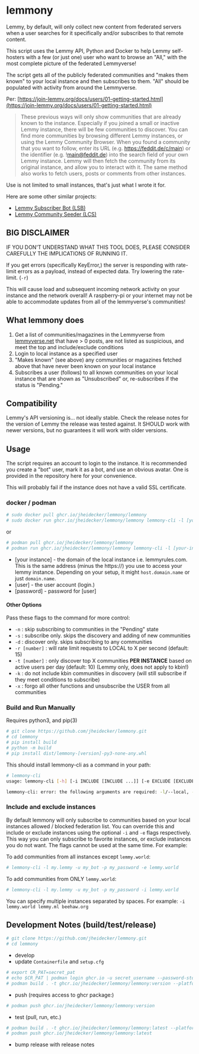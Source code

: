 
# lemmony

Lemmy, by default, will only collect new content from federated servers when a user searches for it specifically and/or subscribes to that remote content.

This script uses the Lemmy API, Python and Docker to help Lemmy self-hosters with a few (or just one) user who want to browse an "All," with the most complete picture of the federated Lemmyverse!

The script gets all of the publicly federated communities and "makes them known" to your local instance and then subscribes to them. "All" should be populated with activity from around the Lemmyverse.

Per: [https://join-lemmy.org/docs/users/01-getting-started.html](https://join-lemmy.org/docs/users/01-getting-started.html)

> These previous ways will only show communities that are already known to the instance. Especially if you joined a small or inactive Lemmy instance, there will be few communities to discover. You can find more communities by browsing different Lemmy instances, or using the Lemmy Community Browser. When you found a community that you want to follow, enter its URL (e.g. https://feddit.de/c/main) or the identifier (e.g. !main@feddit.de) into the search field of your own Lemmy instance. Lemmy will then fetch the community from its original instance, and allow you to interact with it. The same method also works to fetch users, posts or comments from other instances.

Use is not limited to small instances, that's just what I wrote it for.

Here are some other similar projects:
 
 - [Lemmy Subscriber Bot (LSB)](https://github.com/lflare/lemmy-subscriber-bot)
 - [Lemmy Community Seeder (LCS)](https://github.com/Fmstrat/lcs)

## BIG DISCLAIMER

IF YOU DON'T UNDERSTAND WHAT THIS TOOL DOES, PLEASE CONSIDER CAREFULLY THE IMPLICATIONS OF RUNNING IT.

If you get errors (specifically KeyError,) the server is responding with rate-limit errors as a payload, instead of expected data. Try lowering the rate-limit. (`-r`)

This will cause load and subsequent incoming network activity on your instance and the network overall! A raspberry-pi or your internet may not be able to accommodate updates from all of the lemmyverse's communities!

## What lemmony does

1. Get a list of communities/magazines in the Lemmyverse from [lemmyverse.net](lemmyverse.net) that have > 0 posts, are not listed as suspicious, and meet the top and include/exclude conditions
2. Login to local instance as a specified user
3. "Makes known" (see above) any communities or magazines fetched above that have never been known on your local instance
4. Subscribes a user (follows) to all known communities on your local instance that are shown as "Unsubscribed" or, re-subscribes if the status is "Pending."

## Compatibility

Lemmy's API versioning is... not ideally stable. Check the release notes for the version of Lemmy the release was tested against. It SHOULD work with newer versions, but no guarantees it will work with older versions.

## Usage

The script requires an account to login to the instance. It is recommended you create a "bot" user, mark it as a bot, and use an obvious avatar. One is provided in the repository here for your convenience.

This will probably fail if the instance does not have a valid SSL certificate.

### docker / podman

```bash
# sudo docker pull ghcr.io/jheidecker/lemmony/lemmony
# sudo docker run ghcr.io/jheidecker/lemmony/lemmony lemmony-cli -l [your-instance] -u [username] -p [password]
```

or

```bash
# podman pull ghcr.io/jheidecker/lemmony/lemmony
# podman run ghcr.io/jheidecker/lemmony/lemmony lemmony-cli -l [your-instance] -u [username] -p [password] 
```

- [your instance] - the domain of the local instance i.e. lemmyrules.com. This is the same address (minus the https://) you use to access your lemmy instance. Depending on your setup, it might `host.domain.name` or just `domain.name`.
- [user] - the user account (login.)
- [password] - password for [user]

#### Other Options

Pass these flags to the command for more control:

- `-n` : skip subscribing to communities in the "Pending" state
- `-s` : subscribe only. skips the discovery and adding of new communities
- `-d` : discover only. skips subscribing to any communities
- `-r [number]` : will rate limit requests to LOCAL to X per second (default: 15)
- `-t [number]` : only discover top X communities **PER INSTANCE** based on active users per day (default: 10) (Lemmy only, does not apply to kbin!)
- `-k` : do not include kbin communities in discovery (will still subscribe if they meet conditions to subscribe)
- `-x` : forgo all other functions and unsubscribe the USER from all communities

### Build and Run Manually

Requires python3, and pip(3)

```bash
# git clone https://github.com/jheidecker/lemmony.git
# cd lemmony
# pip install build
# python -m build
# pip install dist/lemmony-[version]-py3-none-any.whl
```

This should install lemmony-cli as a command in your path:

```bash
# lemmony-cli
usage: lemmony-cli [-h] [-i INCLUDE [INCLUDE ...]] [-e EXCLUDE [EXCLUDE ...]] -l LOCAL -u USERNAME -p PASSWORD [-n] [-s] [-d] [-r RATE_LIMIT] [-t TOP_ONLY] [-k] [-x]

lemmony-cli: error: the following arguments are required: -l/--local, -u/--username, -p/--password
```

### Include and exclude instances

By default lemmony will only subscribe to communities based on your local instances allowed / blocked federation list. You can override this and include or exclude instances using the optional `-i` and `-e` flags respectively. This way you can only subscribe to favorite instances, or exclude instances you do not want. The flags cannot be used at the same time. For example:

To add communities from all instances except `lemmy.world`:

```bash
# lemmony-cli -l my.lemmy -u my_bot -p my_password -e lemmy.world
```

To add communities from ONLY `lemmy.world`:

```bash
# lemmony-cli -l my.lemmy -u my_bot -p my_password -i lemmy.world
```

You can specify multiple instances separated by spaces. For example: `-i lemmy.world lemmy.ml beehaw.org`

## Development Notes (build/test/release)

```bash
# git clone https://github.com/jheidecker/lemmony.git
# cd lemmony
```

- develop
- update `Containerfile` and `setup.cfg`

```bash
# export CR_PAT=secret_pat
# echo $CR_PAT | podman login ghcr.io -u secret_username --password-stdin
# podman build . -t ghcr.io/jheidecker/lemmony/lemmony:version --platform linux/amd64,linux/arm64
```

- push (requires access to ghcr package:)

```bash
# podman push ghcr.io/jheidecker/lemmony/lemmony:version
```

- test (pull, run, etc.)

```bash
# podman build . -t ghcr.io/jheidecker/lemmony/lemmony:latest --platform linux/amd64,linux/arm64
# podman push ghcr.io/jheidecker/lemmony/lemmony:latest
```

- bump release with release notes
